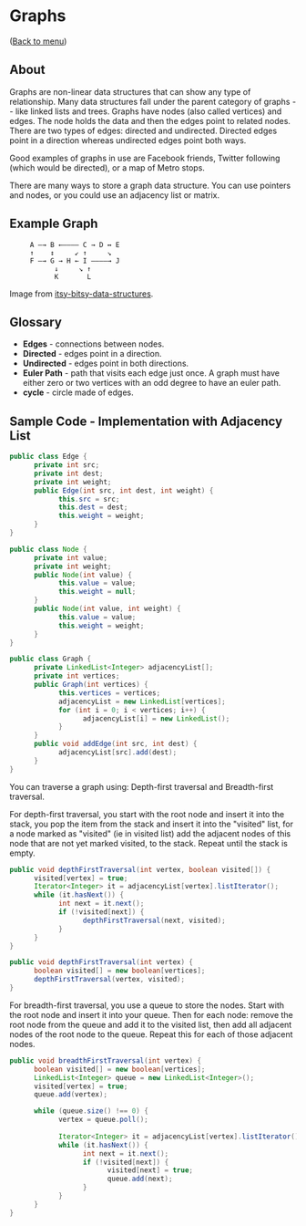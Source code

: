 # Graphs

([Back to menu](/README.md))

## About

Graphs are non-linear data structures that can show any type of relationship. Many data structures fall under the parent category of graphs -- like linked lists and trees. Graphs have nodes (also called vertices) and edges. The node holds the data and then the edges point to related nodes. There are two types of edges: directed and undirected. Directed edges point in a direction whereas undirected edges point both ways.

Good examples of graphs in use are Facebook friends, Twitter following (which would be directed), or a map of Metro stops.

There are many ways to store a graph data structure. You can use pointers and nodes, or you could use an adjacency list or matrix.

## Example Graph

```text
     A –→ B ←–––– C → D ↔ E
     ↑    ↕     ↙ ↑     ↘
     F –→ G → H ← I ––––→ J
           ↓     ↘ ↑
           K       L
```

Image from [itsy-bitsy-data-structures](https://github.com/thejameskyle/itsy-bitsy-data-structures/blob/master/itsy-bitsy-data-structures.js).

## Glossary

* **Edges** - connections between nodes.
* **Directed** - edges point in a direction.
* **Undirected** - edges point in both directions.
* **Euler Path** - path that visits each edge just once. A graph must have either zero or two vertices with an odd degree to have an euler path.
* **cycle** - circle made of edges.

## Sample Code - Implementation with Adjacency List

```Java
public class Edge {
      private int src;
      private int dest;
      private int weight;
      public Edge(int src, int dest, int weight) {
            this.src = src;
            this.dest = dest;
            this.weight = weight;
      }
}

public class Node {
      private int value;
      private int weight;
      public Node(int value) {
            this.value = value;
            this.weight = null;
      }
      public Node(int value, int weight) {
            this.value = value;
            this.weight = weight;
      }
}

public class Graph {
      private LinkedList<Integer> adjacencyList[];
      private int vertices;
      public Graph(int vertices) {
            this.vertices = vertices;
            adjacencyList = new LinkedList[vertices];
            for (int i = 0; i < vertices; i++) {
                  adjacencyList[i] = new LinkedList();
            }
      }
      public void addEdge(int src, int dest) {
            adjacencyList[src].add(dest);
      }
}
```

You can traverse a graph using: Depth-first traversal and Breadth-first traversal.

For depth-first traversal, you start with the root node and insert it into the stack, you pop the item from the stack and insert it into the "visited" list, for a node marked as "visited" (ie in visited list) add the adjacent nodes of this node that are not yet marked visited, to the stack. Repeat until the stack is empty.

```java
public void depthFirstTraversal(int vertex, boolean visited[]) {
      visited[vertex] = true;
      Iterator<Integer> it = adjacencyList[vertex].listIterator();
      while (it.hasNext()) {
            int next = it.next();
            if (!visited[next]) {
                  depthFirstTraversal(next, visited);
            }
      }
}

public void depthFirstTraversal(int vertex) {
      boolean visited[] = new boolean[vertices];
      depthFirstTraversal(vertex, visited);
}
```

For breadth-first traversal, you use a queue to store the nodes. Start with the root node and insert it into your queue. Then for each node: remove the root node from the queue and add it to the visited list, then add all adjacent nodes of the root node to the queue. Repeat this for each of those adjacent nodes.

```java
public void breadthFirstTraversal(int vertex) {
      boolean visited[] = new boolean[vertices];
      LinkedList<Integer> queue = new LinkedList<Integer>();
      visited[vertex] = true;
      queue.add(vertex);

      while (queue.size() !== 0) {
            vertex = queue.poll();
            
            Iterator<Integer> it = adjacencyList[vertex].listIterator();
            while (it.hasNext()) {
                  int next = it.next();
                  if (!visited[next]) {
                        visited[next] = true;
                        queue.add(next);
                  }
            }
      }
}
```
